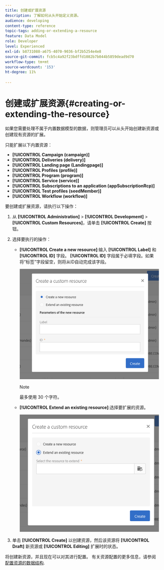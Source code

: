 ```yaml
---
title: 创建或扩展资源
description: 了解如何从头开始定义资源。
audience: developing
content-type: reference
topic-tags: adding-or-extending-a-resource
feature: Data Model
role: Developer
level: Experienced
exl-id: b8731088-a675-4070-9036-bf2b5254e4e8
source-git-commit: fcb5c4a92f23bdffd1082b7b044b5859dead9d70
workflow-type: tm+mt
source-wordcount: '153'
ht-degree: 11%

---
```


# 创建或扩展资源{#creating-or-extending-the-resource}

如果您需要处理不属于内置数据模型的数据，则管理员可以从头开始创建新资源或创建现有资源的扩展。

只能扩展以下内置资源：

* **[!UICONTROL Campaign (campaign)]**
* **[!UICONTROL Deliveries (delivery)]**
* **[!UICONTROL Landing page (Landingpage)]**
* **[!UICONTROL Profiles (profile)]**
* **[!UICONTROL Program (program)]**
* **[!UICONTROL Service (service)]**
* **[!UICONTROL Subscriptions to an application (appSubscriptionRcp)]**
* **[!UICONTROL Test profiles (seedMember)]**
* **[!UICONTROL Workflow (workflow)]**

要创建或扩展资源，请执行以下操作：

1. 从 **[!UICONTROL Administration]** > **[!UICONTROL Development]** > **[!UICONTROL Custom Resources]**，请单击 **[!UICONTROL Create]** 按钮。
1. 选择要执行的操作：

   * **[!UICONTROL Create a new resource]**:输入 **[!UICONTROL Label]** 和 **[!UICONTROL ID]** 字段。 **[!UICONTROL ID]** 字段属于必填字段。如果将“标签”字段留空，则将从ID自动完成该字段。

      ![](assets/schema_extension_2.png)

      >[!NOTE]
      >
      >最多使用 30 个字符。

   * **[!UICONTROL Extend an existing resource]**:选择要扩展的资源。

      ![](assets/schema_extension_10.png)

1. 单击 **[!UICONTROL Create]** 以创建资源，然后该资源将 **[!UICONTROL Draft]** 新资源或 **[!UICONTROL Editing]** 扩展时的状态。

将创建新资源，并且现在可以对其进行配置。 有关资源配置的更多信息，请参阅 [配置资源的数据结构](../../developing/using/configuring-the-resource-s-data-structure.md).
